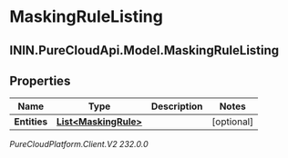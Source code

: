 # MaskingRuleListing

## ININ.PureCloudApi.Model.MaskingRuleListing

## Properties

|Name | Type | Description | Notes|
|------------ | ------------- | ------------- | -------------|
| **Entities** | [**List&lt;MaskingRule&gt;**](MaskingRule) |  | [optional] |



_PureCloudPlatform.Client.V2 232.0.0_
